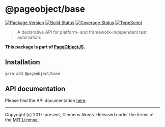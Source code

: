 # @pageobject/base

[![Package Version][badge-npm-image]][badge-npm-link]
[![Build Status][badge-travis-image]][badge-travis-link]
[![Coverage Status][badge-coveralls-image]][badge-coveralls-link]
[![TypeScript][badge-typescript-image]][badge-typescript-link]

> A declarative API for platform- and framework-independent test automation.

**This package is part of [PageObjectJS][internal-homepage].**

## Installation

```sh
yarn add @pageobject/base
```

## API documentation

Please find the API documentation [here][internal-api-base].

---

Copyright (c) 2017-present, Clemens Akens. Released under the terms of the [MIT License][internal-license].

[badge-coveralls-image]: https://coveralls.io/repos/github/clebert/pageobject/badge.svg?branch=master
[badge-coveralls-link]: https://coveralls.io/github/clebert/pageobject?branch=master
[badge-npm-image]: https://img.shields.io/npm/v/@pageobject/base.svg
[badge-npm-link]: https://yarnpkg.com/en/package/@pageobject/base
[badge-travis-image]: https://travis-ci.org/clebert/pageobject.svg?branch=master
[badge-travis-link]: https://travis-ci.org/clebert/pageobject
[badge-typescript-image]: https://img.shields.io/badge/TypeScript-ready-blue.svg
[badge-typescript-link]: https://www.typescriptlang.org/
[internal-api-base]: https://pageobject.js.org/api/base/
[internal-homepage]: https://pageobject.js.org/
[internal-license]: https://github.com/clebert/pageobject/blob/master/LICENSE
